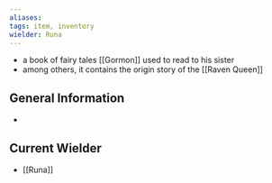 ```yaml
---
aliases: 
tags: item, inventory
wielder: Runa
---
```


- a book of fairy tales [[Gormon]] used to read to his sister
- among others, it contains the origin story of the [[Raven Queen]]

## General Information
- 

## Current Wielder
- [[Runa]]

